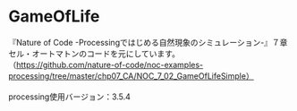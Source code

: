 # GameOfLife

『Nature of Code -Processingではじめる自然現象のシミュレーション-』７章セル・オートマトンのコードを元にしています。<br>
（https://github.com/nature-of-code/noc-examples-processing/tree/master/chp07_CA/NOC_7_02_GameOfLifeSimple）<br>
<br>
processing使用バージョン：3.5.4
